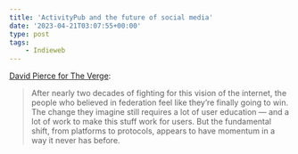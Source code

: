 ```yaml
---
title: 'ActivityPub and the future of social media'
date: '2023-04-21T03:07:55+00:00'
type: post
tags:
    - Indieweb
---
```


[David Pierce for The Verge](https://www.theverge.com/2023/4/20/23689570/activitypub-protocol-standard-social-network):

> After nearly two decades of fighting for this vision of the internet, the people who believed in federation feel like they’re finally going to win. The change they imagine still requires a lot of user education — and a lot of work to make this stuff work for users. But the fundamental shift, from platforms to protocols, appears to have momentum in a way it never has before.
